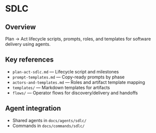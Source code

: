 # SDLC

## Overview

Plan → Act lifecycle scripts, prompts, roles, and templates for software delivery using agents.

## Key references

- `plan-act-sdlc.md` — Lifecycle script and milestones
- `prompt-templates.md` — Copy-ready prompts by phase
- `actors-and-templates.md` — Roles and artifact template mapping
- `templates/` — Markdown templates for artifacts
 - `flows/` — Operator flows for discovery/delivery and handoffs

## Agent integration

- Shared agents in `docs/agents/sdlc/`
- Commands in `docs/commands/sdlc/`
